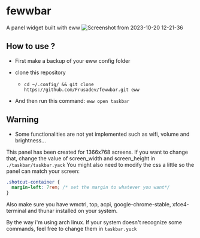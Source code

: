 # fewwbar
A panel widget built with eww
![Screenshot from 2023-10-20 12-21-36](https://github.com/Frusadev/fewwbar/assets/81917636/67de6bda-24a4-4e8e-91e4-d9c4b491a596)

## How to use ?
- First make a backup of your eww config folder

- clone this repository
  - `cd ~/.config/ && git clone https://github.com/Frusadev/fewwbar.git eww`
- And then run this command:
  `eww open taskbar`

## Warning

- Some functionalities are not yet implemented such as wifi, volume and brightness...

This panel has been created for 1366x768 screens. If you want to change that, 
change the value of screen_width and screen_height in `./taskbar/taskbar.yack`
You might also need to modify the css a little so the panel can match your screen:

```css
.shotcut-container {
  margin-left: 7rem; /* set the margin to whatever you want*/
}
```

Also make sure you have wmctrl, top, acpi, google-chrome-stable, xfce4-terminal and thunar installed on your system.

By the way i'm using arch linux. If your system doesn't recognize some commands, feel free to change them in `taskbar.yuck`
